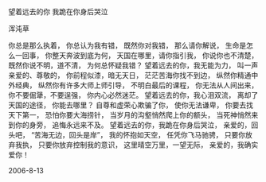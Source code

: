 望着远去的你 我跪在你身后哭泣

浑沌草


你总是那么执着，
你总认为我有错，
既然你对我错，
那么请你解说，
生命是怎么一回事，
你整天奔波到底为何，
天国在哪里，请你指引我，
你说你也不清楚，
既然你说不明，道不清，
为何总怀疑我错？
望着远去的你，我无能为力，
叫一声亲爱的、尊敬的，
你前程似漆，暗无天日，
茫茫苦海你找不到边，
纵然你精通中外经典，
纵然你有许多大师上师引导，
不明白最后的课程，
你无法从人间出来，
你不要倔犟，不要逞强，
你内心必然迷茫。
望着远去的你，我心泪双流，
离却了天国的途径，
你能去哪里？
自尊和虚荣心欺骗了你，
使你无法谦卑，
你要去找天下第一，
恐怕你要大海捞针，
当岁月的沟壑悄然爬上你的额头，
当死神悄然来到你的身旁，
追悔永远来不及。
望着远去的你，我跪在你身后哭泣，
亲爱的，回头吧，
“苦海无边，回头是岸”，
我的怀抱如天空，
任凭你飞马驰骋，
只要你放弃我执，
只要你放弃控制我的意识，
这里晴空万里，一望无际，
亲爱的，我确实爱你！

2006-8-13



